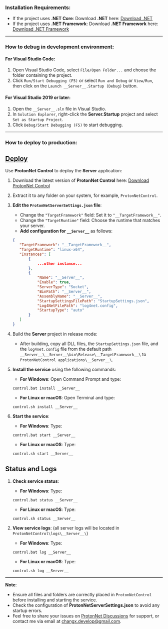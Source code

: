 
### Installation Requirements:
- If the project uses **.NET Core**: Download **.NET** here: [Download .NET](https://dotnet.microsoft.com/en-us/download/dotnet)
- If the project uses **.NET Framework**: Download **.NET Framework** here: [Download .NET Framework](https://dotnet.microsoft.com/en-us/download/dotnet-framework)

---

### How to debug in development environment:

#### For **Visual Studio Code**:
1. Open Visual Studio Code, select `File/Open Folder...` and choose the folder containing the project.
2. Click `Run/Start Debugging (F5)` or select `Run and Debug` or `View/Run`, then click on the `Launch __Server__.Startup (Debug)` button.

#### For **Visual Studio 2019** or later:
1. Open the `__Server__.sln` file in Visual Studio.
2. In `Solution Explorer`, right-click the **__Server__.Startup** project and select `Set as Startup Project`.
3. Click `Debug/Start Debugging (F5)` to start debugging.

---

### How to deploy to production:
## [Deploy](https://protonnetserver.com/deploy)
Use **ProtonNet Control** to deploy the **__Server__** application:

1. Download the latest version of **ProtonNet Control** here: [Download ProtonNet Control](https://protonnetserver.com/download)

2. Extract it to any folder on your system, for example, `ProtonNetControl`.

3. **Edit the `ProtonNetServerSettings.json` file**:
    - Change the `"TargetFramework"` field: Set it to `"__TargetFramework__"`.
    - Change the `"TargetRuntime"` field: Choose the runtime that matches your server.
    - **Add configuration for `__Server__`** as follows:
     ```json
    {
        "TargetFramework": "__TargetFramework__",
        "TargetRuntime": "linux-x64",
        "Instances": [
            {
                ...other instance...
            },
            {
                "Name": "__Server__",
                "Enable": true,
                "ServerType": "Socket",
                "BinPath": "__Server__",
                "AssemblyName": "__Server__",
                "StartupSettingsFilePath": "StartupSettings.json",
                "Log4NetFilePath": "log4net.config",
                "StartupType": "auto"
            }
        ]
    }
     
     ```

4. Build the **__Server__** project in release mode:
    - After building, copy all DLL files, the `StartupSettings.json` file, and the `log4net.config` file from the default path `__Server__\__Server__\bin\Release\__TargetFramework__\` to `ProtonNetControl applications\__Server__\`.

5. **Install the service** using the following commands:
    - **For Windows**: Open Command Prompt and type:
     ```
     control.bat install __Server__
     ```
    - **For Linux or macOS**: Open Terminal and type:
     ```
     control.sh install __Server__
     ```

6. **Start the service**:
    - **For Windows**: Type:
     ```
     control.bat start __Server__
     ```
    - **For Linux or macOS**: Type:
     ```
     control.sh start __Server__
     ```

## Status and Logs
1. **Check service status**:
    - **For Windows**: Type:
     ```
     control.bat status __Server__
     ```
    - **For Linux or macOS**: Type:
     ```
     control.sh status __Server__
     ```

2. **View service logs**: (all server logs will be located in `ProtonNetControl\logs\__Server__\`)
    - **For Windows**: Type:
     ```
     control.bat log __Server__
     ```
    - **For Linux or macOS**: Type:
     ```
     control.sh log __Server__
     ```

---

**Note**:
- Ensure all files and folders are correctly placed in `ProtonNetControl` before installing and starting the service.
- Check the configuration of **ProtonNetServerSettings.json** to avoid any startup errors.
- Feel free to share your issues on [ProtonNet Discussions](https://discussions.protonnetserver.com) for support, or contact me via email at changx.develop@gmail.com.

